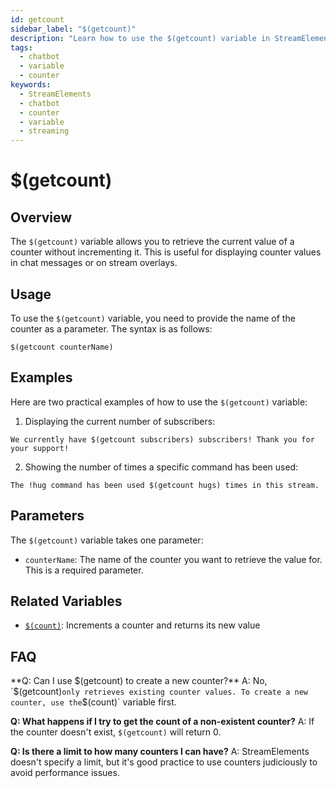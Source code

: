 ```yaml
---
id: getcount
sidebar_label: "$(getcount)"
description: "Learn how to use the $(getcount) variable in StreamElements Chatbot to retrieve counter values without incrementing them."
tags:
  - chatbot
  - variable
  - counter
keywords:
  - StreamElements
  - chatbot
  - counter
  - variable
  - streaming
---
```


# $(getcount)

## Overview

The `$(getcount)` variable allows you to retrieve the current value of a counter without incrementing it. This is useful for displaying counter values in chat messages or on stream overlays.

## Usage

To use the `$(getcount)` variable, you need to provide the name of the counter as a parameter. The syntax is as follows:

```
$(getcount counterName)
```

## Examples

Here are two practical examples of how to use the `$(getcount)` variable:

1. Displaying the current number of subscribers:

```
We currently have $(getcount subscribers) subscribers! Thank you for your support!
```

2. Showing the number of times a specific command has been used:

```
The !hug command has been used $(getcount hugs) times in this stream.
```

## Parameters

The `$(getcount)` variable takes one parameter:

- `counterName`: The name of the counter you want to retrieve the value for. This is a required parameter.

## Related Variables

- [`$(count)`](count.md): Increments a counter and returns its new value

## FAQ

**Q: Can I use $(getcount) to create a new counter?**
A: No, `$(getcount)` only retrieves existing counter values. To create a new counter, use the `$(count)` variable first.

**Q: What happens if I try to get the count of a non-existent counter?**
A: If the counter doesn't exist, `$(getcount)` will return 0.

**Q: Is there a limit to how many counters I can have?**
A: StreamElements doesn't specify a limit, but it's good practice to use counters judiciously to avoid performance issues.
